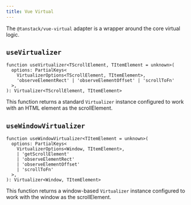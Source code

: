 ```yaml
---
title: Vue Virtual
---
```


The `@tanstack/vue-virtual` adapter is a wrapper around the core virtual logic.

## `useVirtualizer`

```tsx
function useVirtualizer<TScrollElement, TItemElement = unknown>(
  options: PartialKeys<
    VirtualizerOptions<TScrollElement, TItemElement>,
    'observeElementRect' | 'observeElementOffset' | 'scrollToFn'
  >,
): Virtualizer<TScrollElement, TItemElement>
```

This function returns a standard `Virtualizer` instance configured to work with an HTML element as the scrollElement.

## `useWindowVirtualizer`

```tsx
function useWindowVirtualizer<TItemElement = unknown>(
  options: PartialKeys<
    VirtualizerOptions<Window, TItemElement>,
    | 'getScrollElement'
    | 'observeElementRect'
    | 'observeElementOffset'
    | 'scrollToFn'
  >,
): Virtualizer<Window, TItemElement>
```

This function returns a window-based `Virtualizer` instance configured to work with the window as the scrollElement.
